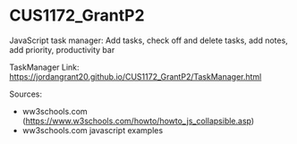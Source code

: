 # CUS1172_GrantP2
JavaScript task manager: Add tasks, check off and delete tasks, add notes, add priority, productivity bar

TaskManager Link:
https://jordangrant20.github.io/CUS1172_GrantP2/TaskManager.html

Sources: 
- ww3schools.com (https://www.w3schools.com/howto/howto_js_collapsible.asp)
- ww3schools.com javascript examples

